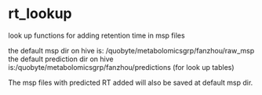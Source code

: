 # rt_lookup
look up functions for adding retention time in msp files

the default msp dir on hive is: /quobyte/metabolomicsgrp/fanzhou/raw_msp
the default prediction dir on hive is:/quobyte/metabolomicsgrp/fanzhou/predictions (for look up tables)

The msp files with predicted RT added will also be saved at default msp dir.
